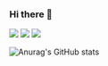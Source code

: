 ### Hi there 👋

<!--
**Tunghs/Tunghs** is a ✨ _special_ ✨ repository because its `README.md` (this file) appears on your GitHub profile.

Here are some ideas to get you started:

- 🔭 I’m currently working on ...
- 🌱 I’m currently learning ...
- 👯 I’m looking to collaborate on ...
- 🤔 I’m looking for help with ...
- 💬 Ask me about ...
- 📫 How to reach me: ...
- 😄 Pronouns: ...
- ⚡ Fun fact: ...
-->

<img src="https://img.shields.io/badge/Java-youlike-blue"/>
<img src="https://img.shields.io/badge/Android-3DDC84?style=flat-square&logo=Android&logoColor=white"/>
<img src="https://img.shields.io/badge/-C%23-dddd-E3E3E3?logo=Csharp&style=flat-square&logoColor=blue"/>

![Anurag's GitHub stats](https://github-readme-stats.vercel.app/api?username=Tunghs&show_icons=true&theme=radical)
